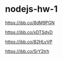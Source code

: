 # nodejs-hw-1

https://ibb.co/8dM9PGN

https://ibb.co/xDTSdyD

https://ibb.co/82HLvVP

https://ibb.co/SrY2trh
